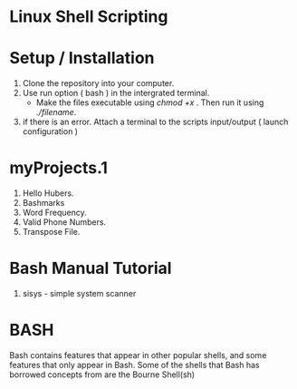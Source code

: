# Linux Shell Scripting

# Setup / Installation

1. Clone the repository into your computer. 
2. Use run option ( bash ) in the intergrated terminal.
   - Make the files executable using *chmod +x <filename>*. Then run it using *./filename*.
3. if there is an error. Attach a terminal to the scripts input/output ( launch configuration )

# myProjects.1

1. Hello Hubers.
2. Bashmarks
3. Word Frequency.
4. Valid Phone Numbers.
5. Transpose File.

# Bash Manual Tutorial

1. sisys - simple system scanner

# BASH 

Bash contains features that appear in other popular shells, and some features that only appear in Bash. Some of the shells that Bash has borrowed concepts from are the Bourne Shell(sh)
